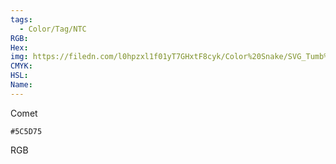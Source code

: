 ```yaml
---
tags:
  - Color/Tag/NTC
RGB:
Hex:
img: https://filedn.com/l0hpzxl1f01yT7GHxtF8cyk/Color%20Snake/SVG_Tumb%20Mass%20No%20Name/5C5D75.svg
CMYK:
HSL:
Name:
---
```

Comet
```palette
#5C5D75
```
RGB
